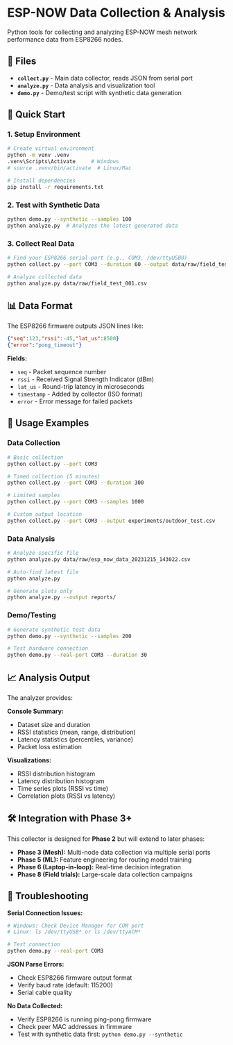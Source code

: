 # ESP-NOW Data Collection & Analysis

Python tools for collecting and analyzing ESP-NOW mesh network performance data from ESP8266 nodes.

## 📁 Files

- **`collect.py`** - Main data collector, reads JSON from serial port
- **`analyze.py`** - Data analysis and visualization tool  
- **`demo.py`** - Demo/test script with synthetic data generation

## 🚀 Quick Start

### 1. Setup Environment
```bash
# Create virtual environment
python -m venv .venv
.venv\Scripts\Activate     # Windows
# source .venv/bin/activate  # Linux/Mac

# Install dependencies
pip install -r requirements.txt
```

### 2. Test with Synthetic Data
```bash
python demo.py --synthetic --samples 100
python analyze.py  # Analyzes the latest generated data
```

### 3. Collect Real Data
```bash
# Find your ESP8266 serial port (e.g., COM3, /dev/ttyUSB0)
python collect.py --port COM3 --duration 60 --output data/raw/field_test_001.csv

# Analyze collected data
python analyze.py data/raw/field_test_001.csv
```

## 📊 Data Format

The ESP8266 firmware outputs JSON lines like:
```json
{"seq":123,"rssi":-45,"lat_us":8500}
{"error":"pong_timeout"}
```

**Fields:**
- `seq` - Packet sequence number
- `rssi` - Received Signal Strength Indicator (dBm)  
- `lat_us` - Round-trip latency in microseconds
- `timestamp` - Added by collector (ISO format)
- `error` - Error message for failed packets

## 🔧 Usage Examples

### Data Collection
```bash
# Basic collection
python collect.py --port COM3

# Timed collection (5 minutes)
python collect.py --port COM3 --duration 300

# Limited samples
python collect.py --port COM3 --samples 1000

# Custom output location
python collect.py --port COM3 --output experiments/outdoor_test.csv
```

### Data Analysis
```bash
# Analyze specific file
python analyze.py data/raw/esp_now_data_20231215_143022.csv

# Auto-find latest file
python analyze.py

# Generate plots only
python analyze.py --output reports/
```

### Demo/Testing
```bash
# Generate synthetic test data
python demo.py --synthetic --samples 200

# Test hardware connection
python demo.py --real-port COM3 --duration 30
```

## 📈 Analysis Output

The analyzer provides:

**Console Summary:**
- Dataset size and duration
- RSSI statistics (mean, range, distribution)
- Latency statistics (percentiles, variance)
- Packet loss estimation

**Visualizations:**
- RSSI distribution histogram
- Latency distribution histogram  
- Time series plots (RSSI vs time)
- Correlation plots (RSSI vs latency)

## 🛠️ Integration with Phase 3+

This collector is designed for **Phase 2** but will extend to later phases:

- **Phase 3 (Mesh):** Multi-node data collection via multiple serial ports
- **Phase 5 (ML):** Feature engineering for routing model training
- **Phase 6 (Laptop-in-loop):** Real-time decision integration
- **Phase 8 (Field trials):** Large-scale data collection campaigns

## 🚨 Troubleshooting

**Serial Connection Issues:**
```bash
# Windows: Check Device Manager for COM port
# Linux: ls /dev/ttyUSB* or ls /dev/ttyACM*

# Test connection
python demo.py --real-port COM3
```

**JSON Parse Errors:**
- Check ESP8266 firmware output format
- Verify baud rate (default: 115200)
- Serial cable quality

**No Data Collected:**
- Verify ESP8266 is running ping-pong firmware
- Check peer MAC addresses in firmware  
- Test with synthetic data first: `python demo.py --synthetic`